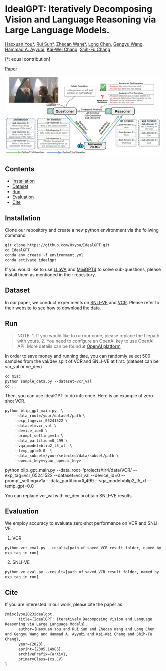 # IdealGPT: Iteratively Decomposing Vision and Language Reasoning via Large Language Models.

[Haoxuan You*](https://hxyou.github.io/), [Rui Sun*](https://www.linkedin.com/in/rui-sun-three/), [Zhecan Wang*](https://www.zhecanwang.com/), [Long Chen](https://zjuchenlong.github.io/), [Gengyu Wang](http://wanggengyu.com/), [Hammad A. Ayyubi](https://hammad001.github.io/), [Kai-Wei Chang](http://web.cs.ucla.edu/~kwchang/), [Shih-Fu Chang](https://www.ee.columbia.edu/~sfchang/)

[*: equal contribution]

[Paper](https://arxiv.org/pdf/2305.14985.pdf)

![demo](figs/main_diagram.jpg)

## Contents

+ [Installation](#installation)
+ [Dataset](#dataset)
+ [Run](#run)
+ [Evaluation](#evaluation)
+ [Cite](#cite)

## Installation

Clone our repository and create a new python environment via the follwing command
```
git clone https://github.com/Hxyou/IdealGPT.git
cd IdealGPT
conda env create -f environment.yml
conda activate idealgpt
```

If you would like to use [LLaVA](https://github.com/haotian-liu/LLaVA) and [MiniGPT4](https://github.com/Vision-CAIR/MiniGPT-4) to solve sub-questions, please install them as mentioned in their repository.

## Dataset

In our paper, we conduct experiments on [SNLI-VE](https://github.com/necla-ml/SNLI-VE) and [VCR](https://visualcommonsense.com/). Please refer to their website to see how to download the data.

## Run

> NOTE: 1. If you would like to run our code, please replace the filepath with yours. 2. You need to configure an OpenAI key to use OpenAI API. More details can be found at [OpenAI platform](https://platform.openai.com/)

In order to save money and running time, you can randomly select 500 samples from the val/dev split of VCR and SNLI-VE at first. (dataset can be vcr_val or ve_dev)

```
cd misc
python sample_data.py --dataset=vcr_val
cd ..
```

Then, you can use IdealGPT to do inference. Here is an example of zero-shot VCR.
```Shell
python blip_gpt_main.py  \
    --data_root=/your/dataset/path \
    --exp_tag=vcr_05241522 \
    --dataset=vcr_val \
    --device_id=0 \
    --prompt_setting=v1a \
    --data_partition=0_499 \
    --vqa_model=blip2_t5_xl  \
    --temp_gpt=0.0  \
    --data_subset=/your/selected/data/subset/path \
    --openai_key=<your_openai_key>
```
python blip_gpt_main.py --data_root=/projects/tir4/data/VCR/ --exp_tag=vcr_05241522 --dataset=vcr_val --device_id=0 --prompt_setting=v1a --data_partition=0_499 --vqa_model=blip2_t5_xl --temp_gpt=0.0

You can replace vcr_val with ve_dev to obtain SNLI-VE results.

## Evaluation
We employ accuracy to evaluate zero-shot performance on VCR and SNLI-VE.

1. VCR
```
python vcr_eval.py --result=[path of saved VCR result folder, named by exp_tag in run]
```

2. SNLI-VE
```
python ve_eval.py --result=[path of saved VCR result folder, named by exp_tag in run]
```

## Cite
If you are interested in our work, please cite the paper as
```
@misc{you2023idealgpt,
      title={IdealGPT: Iteratively Decomposing Vision and Language Reasoning via Large Language Models}, 
      author={Haoxuan You and Rui Sun and Zhecan Wang and Long Chen and Gengyu Wang and Hammad A. Ayyubi and Kai-Wei Chang and Shih-Fu Chang},
      year={2023},
      eprint={2305.14985},
      archivePrefix={arXiv},
      primaryClass={cs.CV}
}
```

